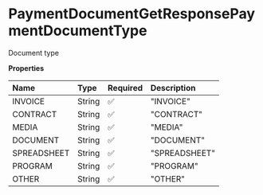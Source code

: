 # PaymentDocumentGetResponsePaymentDocumentType

Document type

**Properties**

| Name        | Type   | Required | Description   |
| :---------- | :----- | :------- | :------------ |
| INVOICE     | String | ✅       | "INVOICE"     |
| CONTRACT    | String | ✅       | "CONTRACT"    |
| MEDIA       | String | ✅       | "MEDIA"       |
| DOCUMENT    | String | ✅       | "DOCUMENT"    |
| SPREADSHEET | String | ✅       | "SPREADSHEET" |
| PROGRAM     | String | ✅       | "PROGRAM"     |
| OTHER       | String | ✅       | "OTHER"       |

<!-- This file was generated by liblab | https://liblab.com/ -->
